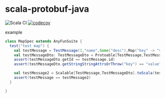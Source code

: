 # scala-protobuf-java

![Scala CI](https://github.com/changvvb/scala-protobuf-java/workflows/Scala%20CI/badge.svg)
[![codecov](https://codecov.io/gh/changvvb/scala-protobuf-java/branch/master/graph/badge.svg)](https://codecov.io/gh/changvvb/scala-protobuf-java)

example
```scala
class MapSpec extends AnyFunSuite {
  test("test map") {
    val testMessage = TestMessage(1,"name",Some("desc"),Map("key" -> "value"),Map.empty,Map.empty)
    val testMessageDto: TestMessageDto = Protoable[TestMessage,TestMessageDto].toProto(testMessage)
    assert(testMessageDto.getId == testMessage.id)
    assert(testMessageDto.getStringStringAttrsOrThrow("key") == "value")

    val testMessage2 = Scalable[TestMessage,TestMessageDto].toScala(testMessageDto)
    assert(testMessage == testMessage2)
  }

}
```
